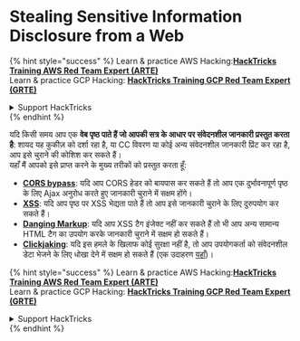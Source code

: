 # Stealing Sensitive Information Disclosure from a Web

{% hint style="success" %}
Learn & practice AWS Hacking:<img src="/.gitbook/assets/arte.png" alt="" data-size="line">[**HackTricks Training AWS Red Team Expert (ARTE)**](https://training.hacktricks.xyz/courses/arte)<img src="/.gitbook/assets/arte.png" alt="" data-size="line">\
Learn & practice GCP Hacking: <img src="/.gitbook/assets/grte.png" alt="" data-size="line">[**HackTricks Training GCP Red Team Expert (GRTE)**<img src="/.gitbook/assets/grte.png" alt="" data-size="line">](https://training.hacktricks.xyz/courses/grte)

<details>

<summary>Support HackTricks</summary>

* Check the [**subscription plans**](https://github.com/sponsors/carlospolop)!
* **Join the** 💬 [**Discord group**](https://discord.gg/hRep4RUj7f) or the [**telegram group**](https://t.me/peass) or **follow** us on **Twitter** 🐦 [**@hacktricks\_live**](https://twitter.com/hacktricks\_live)**.**
* **Share hacking tricks by submitting PRs to the** [**HackTricks**](https://github.com/carlospolop/hacktricks) and [**HackTricks Cloud**](https://github.com/carlospolop/hacktricks-cloud) github repos.

</details>
{% endhint %}

यदि किसी समय आप एक **वेब पृष्ठ पाते हैं जो आपकी सत्र के आधार पर संवेदनशील जानकारी प्रस्तुत करता है**: शायद यह कुकीज़ को दर्शा रहा है, या CC विवरण या कोई अन्य संवेदनशील जानकारी प्रिंट कर रहा है, आप इसे चुराने की कोशिश कर सकते हैं।\
यहाँ मैं आपको इसे प्राप्त करने के मुख्य तरीकों को प्रस्तुत करता हूँ:

* [**CORS bypass**](../pentesting-web/cors-bypass.md): यदि आप CORS हेडर को बायपास कर सकते हैं तो आप एक दुर्भावनापूर्ण पृष्ठ के लिए Ajax अनुरोध करते हुए जानकारी चुराने में सक्षम होंगे।
* [**XSS**](../pentesting-web/xss-cross-site-scripting/): यदि आप पृष्ठ पर XSS भेद्यता पाते हैं तो आप इसे जानकारी चुराने के लिए दुरुपयोग कर सकते हैं।
* [**Danging Markup**](../pentesting-web/dangling-markup-html-scriptless-injection/): यदि आप XSS टैग इंजेक्ट नहीं कर सकते हैं तो भी आप अन्य सामान्य HTML टैग का उपयोग करके जानकारी चुराने में सक्षम हो सकते हैं।
* [**Clickjaking**](../pentesting-web/clickjacking.md): यदि इस हमले के खिलाफ कोई सुरक्षा नहीं है, तो आप उपयोगकर्ता को संवेदनशील डेटा भेजने के लिए धोखा देने में सक्षम हो सकते हैं (एक उदाहरण [यहाँ](https://medium.com/bugbountywriteup/apache-example-servlet-leads-to-61a2720cac20))।

{% hint style="success" %}
Learn & practice AWS Hacking:<img src="/.gitbook/assets/arte.png" alt="" data-size="line">[**HackTricks Training AWS Red Team Expert (ARTE)**](https://training.hacktricks.xyz/courses/arte)<img src="/.gitbook/assets/arte.png" alt="" data-size="line">\
Learn & practice GCP Hacking: <img src="/.gitbook/assets/grte.png" alt="" data-size="line">[**HackTricks Training GCP Red Team Expert (GRTE)**<img src="/.gitbook/assets/grte.png" alt="" data-size="line">](https://training.hacktricks.xyz/courses/grte)

<details>

<summary>Support HackTricks</summary>

* Check the [**subscription plans**](https://github.com/sponsors/carlospolop)!
* **Join the** 💬 [**Discord group**](https://discord.gg/hRep4RUj7f) or the [**telegram group**](https://t.me/peass) or **follow** us on **Twitter** 🐦 [**@hacktricks\_live**](https://twitter.com/hacktricks\_live)**.**
* **Share hacking tricks by submitting PRs to the** [**HackTricks**](https://github.com/carlospolop/hacktricks) and [**HackTricks Cloud**](https://github.com/carlospolop/hacktricks-cloud) github repos.

</details>
{% endhint %}
